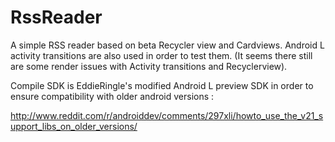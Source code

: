 RssReader
=========

A simple RSS reader based on beta Recycler view and Cardviews.
Android L activity transitions are also used in order to test them.
(It seems there still are some render issues with Activity transitions and Recyclerview).

Compile SDK is EddieRingle's modified Android L preview SDK in order to ensure compatibility with older android versions :

http://www.reddit.com/r/androiddev/comments/297xli/howto_use_the_v21_support_libs_on_older_versions/
